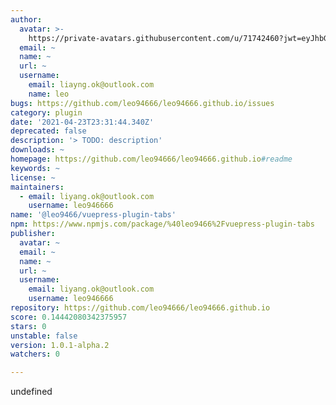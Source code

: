 ```yaml
---
author:
  avatar: >-
    https://private-avatars.githubusercontent.com/u/71742460?jwt=eyJhbGciOiJIUzI1NiIsInR5cCI6IkpXVCJ9.eyJpc3MiOiJnaXRodWIuY29tIiwiYXVkIjoicmF3LmdpdGh1YnVzZXJjb250ZW50LmNvbSIsImtleSI6ImtleTEiLCJleHAiOjE3MzQ2NzMzMjAsIm5iZiI6MTczNDY3MjEyMCwicGF0aCI6Ii91LzcxNzQyNDYwIn0.dw3DqKJO7DrKZbu-dTh3JQtQjAfVC181KZUVV--G9FY&v=4
  email: ~
  name: ~
  url: ~
  username:
    email: liayng.ok@outlook.com
    name: leo
bugs: https://github.com/leo94666/leo94666.github.io/issues
category: plugin
date: '2021-04-23T23:31:44.340Z'
deprecated: false
description: '> TODO: description'
downloads: ~
homepage: https://github.com/leo94666/leo94666.github.io#readme
keywords: ~
license: ~
maintainers:
  - email: liyang.ok@outlook.com
    username: leo946666
name: '@leo9466/vuepress-plugin-tabs'
npm: https://www.npmjs.com/package/%40leo9466%2Fvuepress-plugin-tabs
publisher:
  avatar: ~
  email: ~
  name: ~
  url: ~
  username:
    email: liyang.ok@outlook.com
    username: leo946666
repository: https://github.com/leo94666/leo94666.github.io
score: 0.14442080342375957
stars: 0
unstable: false
version: 1.0.1-alpha.2
watchers: 0

---
```


undefined